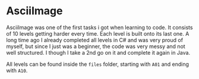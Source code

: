 # AsciiImage

AsciiImage was one of the first tasks i got when learning to code. It consists of 10 levels getting harder every time. Each level is built onto its last one. A long time ago I already completed all levels in C# and was very proud of myself, but since I just was a beginner, the code was very messy and not well structured. I though I take a 2nd go on it and complete it again in Java.

All levels can be found inside the `files` folder, starting with `A01` and ending with `A10`.
